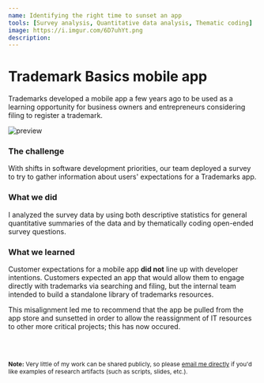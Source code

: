 ```yaml
---
name: Identifying the right time to sunset an app
tools: [Survey analysis, Quantitative data analysis, Thematic coding]
image: https://i.imgur.com/6D7uhYt.png
description: 
---
```


# Trademark Basics mobile app

Trademarks developed a mobile app a few years ago to be used as a learning opportunity for business owners and entrepreneurs considering filing to register a trademark. 

![preview](https://i.imgur.com/6D7uhYt.png)

### The challenge

With shifts in software development priorities, our team deployed a survey to try to gather information about users' expectations for a Trademarks app.

### What we did 

I analyzed the survey data by using both descriptive statistics for general quantitative summaries of the data and by thematically coding open-ended survey questions.

### What we learned

Customer expectations for a mobile app <b>did not</b> line up with developer intentions. Customers expected an app that would allow them to engage directly with trademarks via searching and filing, but the internal team intended to build a standalone library of trademarks resources. 

This misalignment led me to recommend that the app be pulled from the app store and sunsetted in order to allow the reassignment of IT resources to other more critical projects; this has now occured. 

<br>

<br>


<p style="font-size: 12px;"><b>Note:</b> Very little of my work can be shared publicly, so please <a href="mailto:roya.moussapour@gmail.com">email me directly</a> if you'd like examples of research artifacts (such as scripts, slides, etc.).</p>

